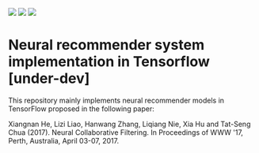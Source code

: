 ![](https://img.shields.io/badge/status-under--dev-red.svg?style=plastic) ![](https://img.shields.io/badge/TensorFlow-1.5.0-blue.svg?style=plastic) ![](https://img.shields.io/badge/Python-3.6-blue.svg?style=plastic)

# Neural recommender system implementation in Tensorflow [under-dev]

This repository mainly implements neural recommender models in TensorFlow proposed in the following paper:

Xiangnan He, Lizi Liao, Hanwang Zhang, Liqiang Nie, Xia Hu and Tat-Seng Chua (2017). Neural Collaborative Filtering. In Proceedings of WWW '17, Perth, Australia, April 03-07, 2017.
